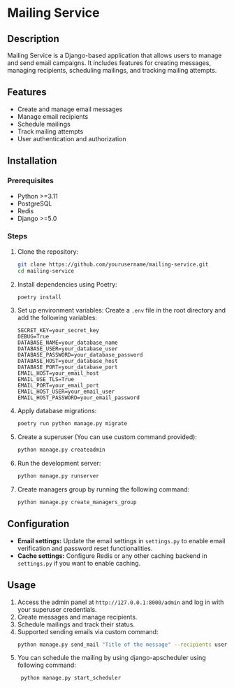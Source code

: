 # Mailing Service

## Description
Mailing Service is a Django-based application that allows users to manage and send email campaigns. It includes features for creating messages, managing recipients, scheduling mailings, and tracking mailing attempts.

## Features
- Create and manage email messages
- Manage email recipients
- Schedule mailings
- Track mailing attempts
- User authentication and authorization

## Installation

### Prerequisites
- Python >=3.11
- PostgreSQL
- Redis
- Django >=5.0

### Steps
1. Clone the repository:
    ```sh
    git clone https://github.com/yourusername/mailing-service.git
    cd mailing-service
    ```

2. Install dependencies using Poetry:
    ```sh
    poetry install
    ```

3. Set up environment variables:
    Create a `.env` file in the root directory and add the following variables:
    ```env
    SECRET_KEY=your_secret_key
    DEBUG=True
    DATABASE_NAME=your_database_name
    DATABASE_USER=your_database_user
    DATABASE_PASSWORD=your_database_password
    DATABASE_HOST=your_database_host
    DATABASE_PORT=your_database_port
    EMAIL_HOST=your_email_host
    EMAIL_USE_TLS=True
    EMAIL_PORT=your_email_port
    EMAIL_HOST_USER=your_email_user
    EMAIL_HOST_PASSWORD=your_email_password
    ```

4. Apply database migrations:
    ```sh
    poetry run python manage.py migrate
    ```

5. Create a superuser (You can use custom command provided):
    ```sh
    python manage.py createadmin
    ```

6. Run the development server:
    ```sh
    python manage.py runserver
    ```

7. Create managers group by running the following command:
    ```sh
    python manage.py create_managers_group
    ```

## Configuration
- **Email settings:** Update the email settings in `settings.py` to enable email verification and password reset functionalities.
- **Cache settings:** Configure Redis or any other caching backend in `settings.py` if you want to enable caching.

## Usage
1. Access the admin panel at `http://127.0.0.1:8000/admin` and log in with your superuser credentials.
2. Create messages and manage recipients.
3. Schedule mailings and track their status.
4. Supported sending emails via custom command:
    ```sh
    python manage.py send_mail "Title of the message" --recipients user1@example.com user2@example.com --message your message
    ```
5. You can schedule the mailing by using django-apscheduler using following command:
   ```sh
    python manage.py start_scheduler
    ```
